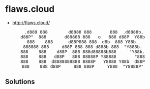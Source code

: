 # flaws.cloud
+ http://flaws.cloud/

<center>
<pre>
 .d888 888        d8888 888       888  .d8888b.
d88P"  888       d88888 888   o   888 d88P  Y88b
888    888      d88P888 888  d8b  888 Y88b.
888888 888     d88P 888 888 d888b 888  "Y888b.
888    888    d88P  888 888d88888b888     "Y88b.
888    888   d88P   888 88888P Y88888       "888
888    888  d8888888888 8888P   Y8888 Y88b  d88P
888    888 d88P     888 888P     Y888  "Y8888P"
</pre>
</center>

## Solutions

